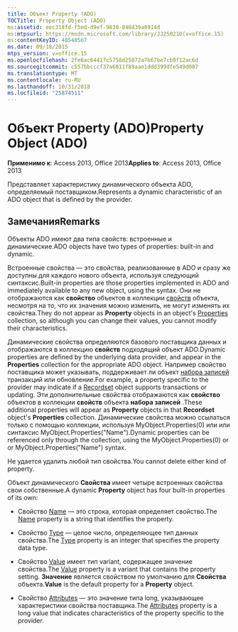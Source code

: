 ```yaml
---
title: Объект Property (ADO)
TOCTitle: Property Object (ADO)
ms:assetid: eec318fd-f5ed-d9ef-9830-848439a8914d
ms:mtpsurl: https://msdn.microsoft.com/library/JJ250210(v=office.15)
ms:contentKeyID: 48548567
ms.date: 09/18/2015
mtps_version: v=office.15
ms.openlocfilehash: 2fe6ac64417c5758d25872a7b67be7cb9f12ac6d
ms.sourcegitcommit: c557bbcccf37a6011f89aae1ddd399dfe549d087
ms.translationtype: MT
ms.contentlocale: ru-RU
ms.lasthandoff: 10/31/2018
ms.locfileid: "25874511"
---
```

# <a name="property-object-ado"></a><span data-ttu-id="ec39b-102">Объект Property (ADO)</span><span class="sxs-lookup"><span data-stu-id="ec39b-102">Property Object (ADO)</span></span>


<span data-ttu-id="ec39b-103">**Применимо к**: Access 2013, Office 2013</span><span class="sxs-lookup"><span data-stu-id="ec39b-103">**Applies to**: Access 2013, Office 2013</span></span>

<span data-ttu-id="ec39b-104">Представляет характеристику динамического объекта ADO, определяемый поставщиком.</span><span class="sxs-lookup"><span data-stu-id="ec39b-104">Represents a dynamic characteristic of an ADO object that is defined by the provider.</span></span>

## <a name="remarks"></a><span data-ttu-id="ec39b-105">Замечания</span><span class="sxs-lookup"><span data-stu-id="ec39b-105">Remarks</span></span>

<span data-ttu-id="ec39b-106">Объекты ADO имеют два типа свойств: встроенные и динамические.</span><span class="sxs-lookup"><span data-stu-id="ec39b-106">ADO objects have two types of properties: built-in and dynamic.</span></span>

<span data-ttu-id="ec39b-107">Встроенные свойства — это свойства, реализованные в ADO и сразу же доступны для каждого нового объекта, используя следующий синтаксис.</span><span class="sxs-lookup"><span data-stu-id="ec39b-107">Built-in properties are those properties implemented in ADO and immediately available to any new object, using the syntax.</span></span> <span data-ttu-id="ec39b-108">Они не отображаются как **свойство** объектов в коллекции [свойств](properties-collection-ado.md) объекта, несмотря на то, что их значения можно изменить, не могут изменять их свойства.</span><span class="sxs-lookup"><span data-stu-id="ec39b-108">They do not appear as **Property** objects in an object's [Properties](properties-collection-ado.md) collection, so although you can change their values, you cannot modify their characteristics.</span></span>

<span data-ttu-id="ec39b-109">Динамические свойства определяются базового поставщика данных и отображаются в коллекцию **свойств** подходящий объект ADO.</span><span class="sxs-lookup"><span data-stu-id="ec39b-109">Dynamic properties are defined by the underlying data provider, and appear in the **Properties** collection for the appropriate ADO object.</span></span> <span data-ttu-id="ec39b-110">Например свойство поставщика может указывать, поддерживает ли объект [набора записей](recordset-object-ado.md) транзакций или обновление.</span><span class="sxs-lookup"><span data-stu-id="ec39b-110">For example, a property specific to the provider may indicate if a [Recordset](recordset-object-ado.md) object supports transactions or updating.</span></span> <span data-ttu-id="ec39b-111">Эти дополнительные свойства отображаются как **свойство** объектов в коллекции **свойств** объекта **набора записей** .</span><span class="sxs-lookup"><span data-stu-id="ec39b-111">These additional properties will appear as **Property** objects in that **Recordset** object's **Properties** collection.</span></span> <span data-ttu-id="ec39b-112">Динамические свойства можно ссылаться только с помощью коллекции, используя MyObject.Properties(0) или или синтаксис MyObject.Properties("Name").</span><span class="sxs-lookup"><span data-stu-id="ec39b-112">Dynamic properties can be referenced only through the collection, using the MyObject.Properties(0) or or MyObject.Properties("Name") syntax.</span></span>

<span data-ttu-id="ec39b-113">Не удается удалить любой тип свойства.</span><span class="sxs-lookup"><span data-stu-id="ec39b-113">You cannot delete either kind of property.</span></span>

<span data-ttu-id="ec39b-114">Объект динамического **Свойства** имеет четыре встроенных свойства свои собственные.</span><span class="sxs-lookup"><span data-stu-id="ec39b-114">A dynamic **Property** object has four built-in properties of its own:</span></span>

  - <span data-ttu-id="ec39b-115">Свойство [Name](name-property-ado.md) — это строка, которая определяет свойство.</span><span class="sxs-lookup"><span data-stu-id="ec39b-115">The [Name](name-property-ado.md) property is a string that identifies the property.</span></span>

  - <span data-ttu-id="ec39b-116">Свойство [Type](type-property-ado.md) — целое число, определяющее тип данных свойства.</span><span class="sxs-lookup"><span data-stu-id="ec39b-116">The [Type](type-property-ado.md) property is an integer that specifies the property data type.</span></span>

  - <span data-ttu-id="ec39b-117">Свойство [Value](value-property-ado.md) имеет тип variant, содержащее значение свойства.</span><span class="sxs-lookup"><span data-stu-id="ec39b-117">The [Value](value-property-ado.md) property is a variant that contains the property setting.</span></span> <span data-ttu-id="ec39b-118">**Значение** является свойством по умолчанию для **Свойства** объекта.</span><span class="sxs-lookup"><span data-stu-id="ec39b-118">**Value** is the default property for a **Property** object.</span></span>

  - <span data-ttu-id="ec39b-119">Свойство [Attributes](attributes-property-ado.md) — это значение типа long, указывающее характеристики свойства поставщика.</span><span class="sxs-lookup"><span data-stu-id="ec39b-119">The [Attributes](attributes-property-ado.md) property is a long value that indicates characteristics of the property specific to the provider.</span></span>

